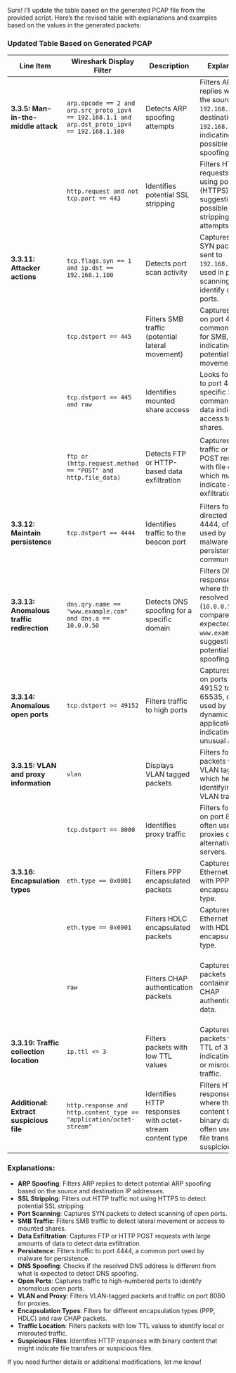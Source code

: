 Sure! I’ll update the table based on the generated PCAP file from the provided script. Here’s the revised table with explanations and examples based on the values in the generated packets:

### Updated Table Based on Generated PCAP

| Line Item                          | Wireshark Display Filter                                                                   | Description                                      | Explanation                                                                                       | Filter Explanation                                                                                                 |
|------------------------------------|---------------------------------------------------------------------------------------------|--------------------------------------------------|---------------------------------------------------------------------------------------------------|-------------------------------------------------------------------------------------------------------------------|
| **3.3.5: Man-in-the-middle attack** | `arp.opcode == 2 and arp.src_proto_ipv4 == 192.168.1.1 and arp.dst_proto_ipv4 == 192.168.1.100` | Detects ARP spoofing attempts                    | Filters ARP replies where the source IP is `192.168.1.1` and destination IP is `192.168.1.100`, indicating possible ARP spoofing. | `arp.opcode == 2` specifies ARP replies. `arp.src_proto_ipv4` and `arp.dst_proto_ipv4` are used for source and destination IP addresses. |
|                                    | `http.request and not tcp.port == 443`                                                     | Identifies potential SSL stripping               | Filters HTTP requests not using port 443 (HTTPS), suggesting possible SSL stripping attempts. | `http.request` filters for HTTP traffic. `tcp.port == 443` is excluded to detect unencrypted HTTP traffic. |
| **3.3.11: Attacker actions**       | `tcp.flags.syn == 1 and ip.dst == 192.168.1.100`                                           | Detects port scan activity                       | Captures TCP SYN packets sent to `192.168.1.100`, used in port scanning to identify open ports. | `tcp.flags.syn == 1` identifies SYN packets used in connection initiation. `ip.dst` specifies the target IP for scanning. |
|                                    | `tcp.dstport == 445`                                                                       | Filters SMB traffic (potential lateral movement) | Captures traffic on port 445, commonly used for SMB, indicating potential lateral movement. | `tcp.dstport == 445` captures traffic directed to SMB port 445, used for file sharing. |
|                                    | `tcp.dstport == 445 and raw`                                                               | Identifies mounted share access                 | Looks for traffic to port 445 with specific SMB commands or data indicating access to shares. | `tcp.dstport == 445` filters SMB traffic. `raw` ensures it captures additional SMB data or commands in the packet. |
|                                    | `ftp or (http.request.method == "POST" and http.file_data)`                               | Detects FTP or HTTP-based data exfiltration      | Captures FTP traffic or HTTP POST requests with file data, which may indicate data exfiltration. | `ftp` captures FTP traffic. `http.request.method == "POST" and http.file_data` filters for POST requests with file data. |
| **3.3.12: Maintain persistence**   | `tcp.dstport == 4444`                                                                      | Identifies traffic to the beacon port           | Filters for traffic directed to port 4444, often used by malware for persistent communication. | `tcp.dstport == 4444` captures traffic directed to port 4444, which is commonly used for persistent malware communication. |
| **3.3.13: Anomalous traffic redirection** | `dns.qry.name == "www.example.com" and dns.a == 10.0.0.50`                              | Detects DNS spoofing for a specific domain      | Filters DNS responses where the resolved IP (`10.0.0.50`) is compared to expected IPs for `www.example.com`, suggesting potential spoofing. | `dns.qry.name == "www.example.com"` filters DNS queries for the domain. `dns.a == 10.0.0.50` checks if the resolved IP is different from expected. |
| **3.3.14: Anomalous open ports**   | `tcp.dstport >= 49152`                                                                     | Filters traffic to high ports                   | Captures traffic on ports from 49152 to 65535, often used by dynamic applications or indicating unusual activity. | `tcp.dstport >= 49152` captures traffic to high-numbered ports, often used for dynamic applications or indicating anomalous activity. |
| **3.3.15: VLAN and proxy information** | `vlan`                                                                                   | Displays VLAN tagged packets                    | Filters for packets with VLAN tags, which helps in identifying VLAN traffic. | `vlan` displays VLAN-tagged packets to analyze traffic segmented by VLANs. |
|                                    | `tcp.dstport == 8080`                                                                     | Identifies proxy traffic                        | Filters for traffic on port 8080, often used by proxies or alternative web servers. | `tcp.dstport == 8080` captures traffic on port 8080, commonly associated with proxy servers. |
| **3.3.16: Encapsulation types**    | `eth.type == 0x0801`                                                                      | Filters PPP encapsulated packets                | Captures Ethernet frames with PPP encapsulation type. | `eth.type == 0x0801` filters Ethernet frames tagged with PPP encapsulation. |
|                                    | `eth.type == 0x6001`                                                                      | Filters HDLC encapsulated packets               | Captures Ethernet frames with HDLC encapsulation type. | `eth.type == 0x6001` filters Ethernet frames tagged with HDLC encapsulation. |
|                                    | `raw`                                                                                     | Filters CHAP authentication packets             | Captures raw packets containing CHAP authentication data. | `raw` filters for packets containing raw CHAP authentication data, as CHAP packets may not be dissected fully by default. |
| **3.3.19: Traffic collection location** | `ip.ttl <= 3`                                                                          | Filters packets with low TTL values             | Captures packets with a TTL of 3 or less, indicating local or misrouted traffic. | `ip.ttl <= 3` filters packets with low TTL values, often suggesting local or misconfigured traffic. |
| **Additional: Extract suspicious file** | `http.response and http.content_type == "application/octet-stream"`                     | Identifies HTTP responses with octet-stream content type | Filters HTTP responses where the content type is binary data, often used for file transfers or suspicious files. | `http.response` filters HTTP responses. `http.content_type == "application/octet-stream"` identifies responses with binary file data. |

### Explanations:
- **ARP Spoofing**: Filters ARP replies to detect potential ARP spoofing based on the source and destination IP addresses.
- **SSL Stripping**: Filters out HTTP traffic not using HTTPS to detect potential SSL stripping.
- **Port Scanning**: Captures SYN packets to detect scanning of open ports.
- **SMB Traffic**: Filters SMB traffic to detect lateral movement or access to mounted shares.
- **Data Exfiltration**: Captures FTP or HTTP POST requests with large amounts of data to detect data exfiltration.
- **Persistence**: Filters traffic to port 4444, a common port used by malware for persistence.
- **DNS Spoofing**: Checks if the resolved DNS address is different from what is expected to detect DNS spoofing.
- **Open Ports**: Captures traffic to high-numbered ports to identify anomalous open ports.
- **VLAN and Proxy**: Filters VLAN-tagged packets and traffic on port 8080 for proxies.
- **Encapsulation Types**: Filters for different encapsulation types (PPP, HDLC) and raw CHAP packets.
- **Traffic Location**: Filters packets with low TTL values to identify local or misrouted traffic.
- **Suspicious Files**: Identifies HTTP responses with binary content that might indicate file transfers or suspicious files.

If you need further details or additional modifications, let me know!
